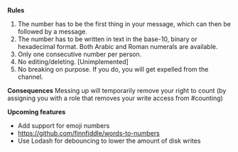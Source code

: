 **Rules**
1. The number has to be the first thing in your message, which can then be followed by a message.
2. The number has to be written in text in the base-10, binary or hexadecimal format. Both Arabic and Roman numerals are available.
3. Only one consecutive number per person.
4. No editing/deleting. [Unimplemented]
5. No breaking on purpose. If you do, you will get expelled from the channel.

**Consequences**
Messing up will temporarily remove your right to count (by assigning you with a role that removes your write access from #counting)

**Upcoming features**
* Add support for emoji numbers
* https://github.com/finnfiddle/words-to-numbers
* Use Lodash for debouncing to lower the amount of disk writes